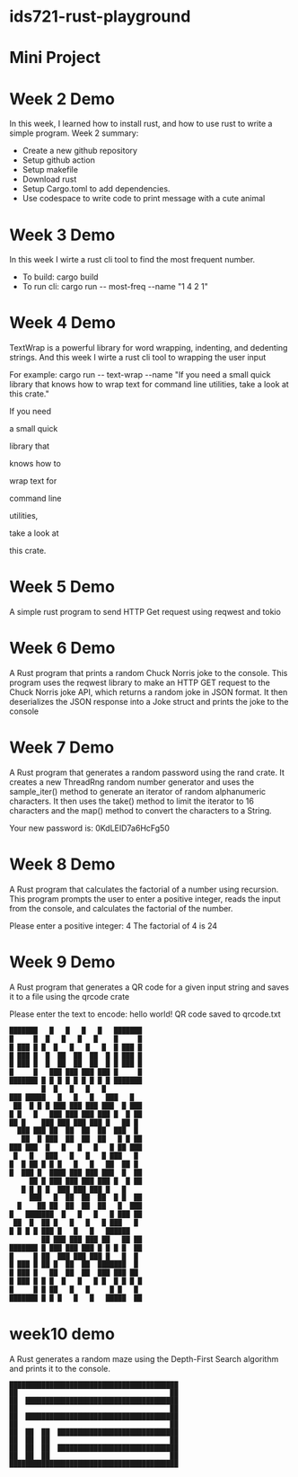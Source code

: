 # ids721-rust-playground

# Mini Project
# Week 2 Demo
In this week, I learned how to install rust, and how to use rust to write a simple program.
Week 2 summary:
* Create a new github repository
* Setup github action
* Setup makefile
* Download rust
* Setup Cargo.toml to add dependencies.
* Use codespace to write code to print message with a cute animal


# Week 3 Demo
In this week I wirte a rust cli tool to find the most frequent number. 
* To build: cargo build
* To run cli: cargo run -- most-freq --name "1 4 2 1"

# Week 4 Demo
TextWrap is a powerful library for word wrapping, indenting, and dedenting strings. And this week I  wirte a rust cli tool to wrapping the user input 

For example:
cargo run -- text-wrap --name "If you need a small quick library that knows how to wrap text for command line utilities, take a look at this crate."

If you need

a small quick

library that

knows how to

wrap text for

command line

utilities,

take a look at

this crate.

# Week 5 Demo
A simple rust program to send HTTP Get request using reqwest and tokio

# Week 6 Demo
A Rust program that prints a random Chuck Norris joke to the console. This program uses the reqwest library to make an HTTP GET request to the Chuck Norris joke API, which returns a random joke in JSON format. It then deserializes the JSON response into a Joke struct and prints the joke to the console

# Week 7 Demo
A Rust program that generates a random password using the rand crate. It creates a new ThreadRng random number generator and uses the sample_iter() method to generate an iterator of random alphanumeric characters. It then uses the take() method to limit the iterator to 16 characters and the map() method to convert the characters to a String. 

Your new password is: 0KdLEID7a6HcFg50

# Week 8 Demo
A Rust program that calculates the factorial of a number using recursion. This program prompts the user to enter a positive integer, reads the input from the console, and calculates the factorial of the number.

Please enter a positive integer:
4
The factorial of 4 is 24


# Week 9 Demo
A Rust program that generates a QR code for a given input string and saves it to a file using the qrcode crate

Please enter the text to encode:
hello world!
QR code saved to qrcode.txt

```rust
███████   █   █   █   █   ███████
█     █  █   █   █   █    █     █
█ ███ █ █  █   █   █   █  █ ███ █
█ ███ █  █  ██  ██  ██  █ █ ███ █
█ ███ █  █  ██  ██  ██  █ █ ███ █
█     █   ███ ███ ███ ███ █     █
███████ █ █ █ █ █ █ █ █ █ ███████
        █  █   █   █   █         
███ █████   █   █   █   ███   █  
 ██  █ █ █ ███ ███ ███ ███  █ ███
█ █   █   ███ ███ ███ ███ █  █ ██
██ █    ███ ███ ███ ███ █   ██ █ 
  ███ ███ ██  ██  ██  ██  ███  █ 
   ██  █ ███  ██  ██  ██   █ █ ██
███ ███  █   █   █   █   █ ██ ███
 █   █   ███   █   █   █ ███   █ 
█  █ ██ █ █ █   █   █   ██  ██ █ 
█  ███ █  ████ ███ ███ ███  █  ██
     ██ █ ███ ███ ███ ███ █  █ ██
   █ █ █ █  ███ ███ ███ █   █    
     ███   █  ██  ██  ██  █ █  ██
  █    ██ ██  ██  ██  ██   █  ███
█   ███████  █   █   █   █ ███ ██
 ██  █  ██ █   █   █   █ ███   █ 
█ █ █ █ ███ █   █   █   ██████   
        ██ ███ ███ ███ ██   ██ ██
███████ █ ███ ███ ███ █ █ █ █  ██
█     █ ██  ███ ███ ███ █   █  █ 
█ ███ █ ██ █  ██  ██  ███████  █ 
█ ███ █   ██  ██  ██  ███ ███ ██ 
█ ███ █ █ █  █   █   █ █  █ █ █ █
█     █ █ ██   █   █     █ █   █ 
███████ █ █ █   █   █   █████  ██
```

# week10 demo
A Rust generates a random maze using the Depth-First Search algorithm and prints it to the console.
```
██████████████████████████████████████████
██                                      ██
██  ██████████████████████████████████████
██                                      ██
██  ██████████████████████████████████████
██                                      ██
██  ██  ██  ██████████████████████████████
██  ██  ██                              ██
██  ██  ██  ██████████████████████████████
██  ██  ██                              ██
██████████████████████████████████████████
```